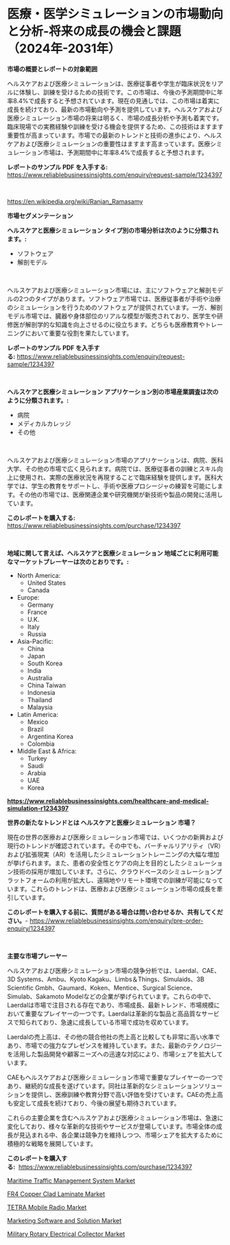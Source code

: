 <p><h1>医療・医学シミュレーションの市場動向と分析-将来の成長の機会と課題（2024年-2031年）</h1></p><p><strong>市場の概要とレポートの対象範囲</strong></p>
<p><p>ヘルスケアおよび医療シミュレーションは、医療従事者や学生が臨床状況をリアルに体験し、訓練を受けるための技術です。この市場は、今後の予測期間中に年率8.4%で成長すると予想されています。現在の見通しでは、この市場は着実に成長を続けており、最新の市場動向や予測を提供しています。ヘルスケアおよび医療シミュレーション市場の将来は明るく、市場の成長分析や予測も着実です。臨床現場での実務経験や訓練を受ける機会を提供するため、この技術はますます重要性が高まっています。市場での最新のトレンドと技術の進歩により、ヘルスケアおよび医療シミュレーションの重要性はますます高まっています。医療シミュレーション市場は、予測期間中に年率8.4%で成長すると予想されます。</p></p>
<p><strong>レポートのサンプル PDF を入手する:</strong> <a href="https://www.reliablebusinessinsights.com/enquiry/request-sample/1234397">https://www.reliablebusinessinsights.com/enquiry/request-sample/1234397</a></p>
<p>&nbsp;</p>
<p><a href="https://en.wikipedia.org/wiki/Ranjan_Ramasamy">https://en.wikipedia.org/wiki/Ranjan_Ramasamy</a></p>
<p><strong>市場セグメンテーション</strong></p>
<p><strong>ヘルスケアと医療シミュレーション タイプ別の市場分析は次のように分類されます。:</strong></p>
<p><ul><li>ソフトウェア</li><li>解剖モデル</li></ul></p>
<p>&nbsp;</p>
<p><p>ヘルスケアおよび医療シミュレーション市場には、主にソフトウェアと解剖モデルの2つのタイプがあります。ソフトウェア市場では、医療従事者が手術や治療のシミュレーションを行うためのソフトウェアが提供されています。一方、解剖モデル市場では、臓器や身体部位のリアルな模型が販売されており、医学生や研修医が解剖学的な知識を向上させるのに役立ちます。どちらも医療教育やトレーニングにおいて重要な役割を果たしています。</p></p>
<p><strong>レポートのサンプル PDF を入手する:</strong>&nbsp;<a href="https://www.reliablebusinessinsights.com/enquiry/request-sample/1234397">https://www.reliablebusinessinsights.com/enquiry/request-sample/1234397</a></p>
<p>&nbsp;</p>
<p><strong> ヘルスケアと医療シミュレーション アプリケーション別の市場産業調査は次のように分類されます。:</strong></p>
<p><ul><li>病院</li><li>メディカルカレッジ</li><li>その他</li></ul></p>
<p>&nbsp;</p>
<p><p>ヘルスケアおよび医療シミュレーション市場のアプリケーションは、病院、医科大学、その他の市場で広く見られます。病院では、医療従事者の訓練とスキル向上に使用され、実際の医療状況を再現することで臨床経験を提供します。医科大学では、学生の教育をサポートし、手術や医療プロシージャの練習を可能にします。その他の市場では、医療関連企業や研究機関が新技術や製品の開発に活用しています。</p></p>
<p><strong>このレポートを購入する:</strong>&nbsp; <a href="https://www.reliablebusinessinsights.com/purchase/1234397">https://www.reliablebusinessinsights.com/purchase/1234397</a></p>
<p>&nbsp;</p>
<p><strong>地域に関して言えば、ヘルスケアと医療シミュレーション 地域ごとに利用可能なマーケットプレーヤーは次のとおりです。:</strong></p>
<p><ul>
    <li>
        North America:
        <ul>
            <li>United States</li>
            <li>Canada</li>
        </ul>
    </li>
    <li>
        Europe:
        <ul>
            <li>Germany</li>
            <li>France</li>
            <li>U.K.</li>
            <li>Italy</li>
            <li>Russia</li>
        </ul>
    </li>
    <li>
        Asia-Pacific:
        <ul>
            <li>China</li>
            <li>Japan</li>
            <li>South Korea</li>
            <li>India</li>
            <li>Australia</li>
            <li>China Taiwan</li>
            <li>Indonesia</li>
            <li>Thailand</li>
            <li>Malaysia</li>
        </ul>
    </li>
    <li>
        Latin America:
        <ul>
            <li>Mexico</li>
            <li>Brazil</li>
            <li>Argentina Korea</li>
            <li>Colombia</li>
        </ul>
    </li>
    <li>
        Middle East & Africa:
        <ul>
            <li>Turkey</li>
            <li>Saudi</li>
            <li>Arabia</li>
            <li>UAE</li>
            <li>Korea</li>
        </ul>
    </li>
    </ul></p>
<p><strong><a href="https://www.reliablebusinessinsights.com/healthcare-and-medical-simulation-r1234397">https://www.reliablebusinessinsights.com/healthcare-and-medical-simulation-r1234397</a></strong>&nbsp;</p>
<p><strong>世界の新たなトレンドとは ヘルスケアと医療シミュレーション 市場？</strong></p>
<p><p>現在の世界の医療および医療シミュレーション市場では、いくつかの新興および現行のトレンドが確認されています。その中でも、バーチャルリアリティ（VR）および拡張現実（AR）を活用したシミュレーショントレーニングの大幅な増加が挙げられます。また、患者の安全性とケアの向上を目的としたシミュレーション技術の採用が増加しています。さらに、クラウドベースのシミュレーションプラットフォームの利用が拡大し、遠隔地やリモート環境での訓練が可能になっています。これらのトレンドは、医療および医療シミュレーション市場の成長を牽引しています。</p></p>
<p><strong>このレポートを購入する前に、質問がある場合は問い合わせるか、共有してください。</strong>- <a href="https://www.reliablebusinessinsights.com/enquiry/pre-order-enquiry/1234397">https://www.reliablebusinessinsights.com/enquiry/pre-order-enquiry/1234397</a></p>
<p>&nbsp;</p>
<p><strong>主要な市場プレーヤー</strong></p>
<p><p>ヘルスケアおよび医療シミュレーション市場の競争分析では、Laerdal、CAE、3D Systems、Ambu、Kyoto Kagaku、Limbs＆Things、Simulaids、3B Scientific Gmbh、Gaumard、Koken、Mentice、Surgical Science、Simulab、Sakamoto Modelなどの企業が挙げられています。これらの中で、Laerdalは市場で注目される存在であり、市場成長、最新トレンド、市場規模において重要なプレイヤーの一つです。Laerdalは革新的な製品と高品質なサービスで知られており、急速に成長している市場で成功を収めています。</p><p>Laerdalの売上高は、その他の競合他社の売上高と比較しても非常に高い水準であり、市場での強力なプレゼンスを維持しています。また、最新のテクノロジーを活用した製品開発や顧客ニーズへの迅速な対応により、市場シェアを拡大しています。</p><p>CAEもヘルスケアおよび医療シミュレーション市場で重要なプレイヤーの一つであり、継続的な成長を遂げています。同社は革新的なシミュレーションソリューションを提供し、医療訓練や教育分野で高い評価を受けています。CAEの売上高も安定して成長を続けており、今後の展望も期待されています。</p><p>これらの主要企業を含むヘルスケアおよび医療シミュレーション市場は、急速に変化しており、様々な革新的な技術やサービスが登場しています。市場全体の成長が見込まれる中、各企業は競争力を維持しつつ、市場シェアを拡大するために積極的な戦略を展開しています。</p></p>
<p><strong>このレポートを購入する:</strong>&nbsp;&nbsp;<a href="https://www.reliablebusinessinsights.com/purchase/1234397">https://www.reliablebusinessinsights.com/purchase/1234397</a></p>
<p><p><a href="https://github.com/juancolorado15/Market-Research-Report-List-3/blob/main/maritime-traffic-management-system-market.md">Maritime Traffic Management System Market</a></p><p><a href="https://www.linkedin.com/pulse/fr4-copper-clad-laminate-market-share-amp-analysis-growth-vojcf">FR4 Copper Clad Laminate Market</a></p><p><a href="https://www.linkedin.com/pulse/tetra-mobile-radio-industry-analysis-report-its-market-size-share-bevuf">TETRA Mobile Radio Market</a></p><p><a href="https://github.com/dx0328/Market-Research-Report-List-3/blob/main/marketing-software-and-solution-market.md">Marketing Software and Solution Market</a></p><p><a href="https://issuu.com/reportprime-2/docs/military-rotary-electrical-collector-market-size-2">Military Rotary Electrical Collector Market</a></p></p>